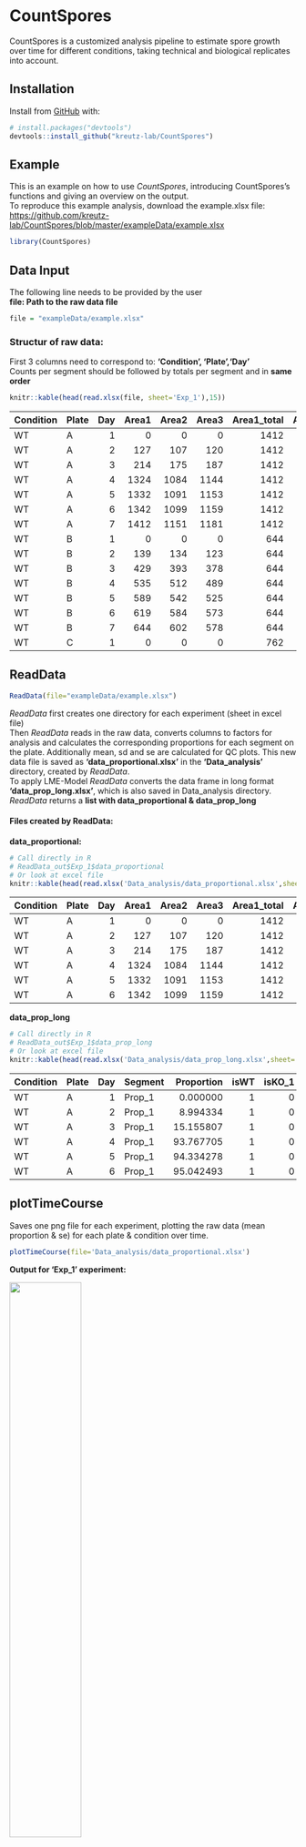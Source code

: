 
<!-- README.md is generated from README.Rmd. Please edit that file -->

# CountSpores

<!-- badges: start -->
<!-- badges: end -->

CountSpores is a customized analysis pipeline to estimate spore growth
over time for different conditions, taking technical and biological
replicates into account.

## Installation

Install from [GitHub](https://github.com/) with:

``` r
# install.packages("devtools")
devtools::install_github("kreutz-lab/CountSpores")
```

## Example

This is an example on how to use *CountSpores*, introducing
CountSpores’s functions and giving an overview on the output.  
To reproduce this example analysis, download the example.xlsx file:  
<https://github.com/kreutz-lab/CountSpores/blob/master/exampleData/example.xlsx>

``` r
library(CountSpores)
```

## Data Input

The following line needs to be provided by the user  
**file: Path to the raw data file**

``` r
file = "exampleData/example.xlsx"
```

### Structur of raw data:

First 3 columns need to correspond to: **‘Condition’, ‘Plate’,‘Day’**  
Counts per segment should be followed by totals per segment and in
**same order**

``` r
knitr::kable(head(read.xlsx(file, sheet='Exp_1'),15))
```

| Condition | Plate | Day | Area1 | Area2 | Area3 | Area1\_total | Area2\_total | Area3\_total |
|:----------|:------|----:|------:|------:|------:|-------------:|-------------:|-------------:|
| WT        | A     |   1 |     0 |     0 |     0 |         1412 |         1151 |         1181 |
| WT        | A     |   2 |   127 |   107 |   120 |         1412 |         1151 |         1181 |
| WT        | A     |   3 |   214 |   175 |   187 |         1412 |         1151 |         1181 |
| WT        | A     |   4 |  1324 |  1084 |  1144 |         1412 |         1151 |         1181 |
| WT        | A     |   5 |  1332 |  1091 |  1153 |         1412 |         1151 |         1181 |
| WT        | A     |   6 |  1342 |  1099 |  1159 |         1412 |         1151 |         1181 |
| WT        | A     |   7 |  1412 |  1151 |  1181 |         1412 |         1151 |         1181 |
| WT        | B     |   1 |     0 |     0 |     0 |          644 |          602 |          578 |
| WT        | B     |   2 |   139 |   134 |   123 |          644 |          602 |          578 |
| WT        | B     |   3 |   429 |   393 |   378 |          644 |          602 |          578 |
| WT        | B     |   4 |   535 |   512 |   489 |          644 |          602 |          578 |
| WT        | B     |   5 |   589 |   542 |   525 |          644 |          602 |          578 |
| WT        | B     |   6 |   619 |   584 |   573 |          644 |          602 |          578 |
| WT        | B     |   7 |   644 |   602 |   578 |          644 |          602 |          578 |
| WT        | C     |   1 |     0 |     0 |     0 |          762 |          666 |          636 |

## ReadData

``` r
ReadData(file="exampleData/example.xlsx")
```

*ReadData* first creates one directory for each experiment (sheet in
excel file)  
Then *ReadData* reads in the raw data, converts columns to factors for
analysis and calculates the corresponding proportions for each segment
on the plate. Additionally mean, sd and se are calculated for QC plots.
This new data file is saved as **‘data\_proportional.xlsx’** in the
**‘Data\_analysis’** directory, created by *ReadData*.  
To apply LME-Model *ReadData* converts the data frame in long format
**‘data\_prop\_long.xlsx’**, which is also saved in Data\_analysis
directory.  
*ReadData* returns a **list with data\_proportional & data\_prop\_long**

#### Files created by ReadData:

**data\_proportional:**

``` r
# Call directly in R
# ReadData_out$Exp_1$data_proportional
# Or look at excel file
knitr::kable(head(read.xlsx('Data_analysis/data_proportional.xlsx',sheet='Exp_1')))
```

| Condition | Plate | Day | Area1 | Area2 | Area3 | Area1\_total | Area2\_total | Area3\_total |   Prop\_1 |   Prop\_2 |  Prop\_3 |      Mean |        sd |        se | plot\_ID |
|:----------|:------|----:|------:|------:|------:|-------------:|-------------:|-------------:|----------:|----------:|---------:|----------:|----------:|----------:|:---------|
| WT        | A     |   1 |     0 |     0 |     0 |         1412 |         1151 |         1181 |  0.000000 |  0.000000 |  0.00000 |  0.000000 | 0.0000000 | 0.0000000 | WTA      |
| WT        | A     |   2 |   127 |   107 |   120 |         1412 |         1151 |         1181 |  8.994334 |  9.296264 | 10.16088 |  9.483826 | 0.6054686 | 0.3495675 | WTA      |
| WT        | A     |   3 |   214 |   175 |   187 |         1412 |         1151 |         1181 | 15.155807 | 15.204170 | 15.83404 | 15.398006 | 0.3783895 | 0.2184633 | WTA      |
| WT        | A     |   4 |  1324 |  1084 |  1144 |         1412 |         1151 |         1181 | 93.767705 | 94.178975 | 96.86706 | 94.937914 | 1.6832986 | 0.9718529 | WTA      |
| WT        | A     |   5 |  1332 |  1091 |  1153 |         1412 |         1151 |         1181 | 94.334278 | 94.787142 | 97.62913 | 95.583516 | 1.7859642 | 1.0311269 | WTA      |
| WT        | A     |   6 |  1342 |  1099 |  1159 |         1412 |         1151 |         1181 | 95.042493 | 95.482189 | 98.13717 | 96.220618 | 1.6742811 | 0.9666466 | WTA      |

**data\_prop\_long**

``` r
# Call directly in R
# ReadData_out$Exp_1$data_prop_long
# Or look at excel file
knitr::kable(head(read.xlsx('Data_analysis/data_prop_long.xlsx',sheet='Exp_1')))
```

| Condition | Plate | Day | Segment | Proportion | isWT | isKO\_1 | isAnother\_KO | isOverexpression | isAnotherPertubation |
|:----------|:------|----:|:--------|-----------:|-----:|--------:|--------------:|-----------------:|---------------------:|
| WT        | A     |   1 | Prop\_1 |   0.000000 |    1 |       0 |             0 |                0 |                    0 |
| WT        | A     |   2 | Prop\_1 |   8.994334 |    1 |       0 |             0 |                0 |                    0 |
| WT        | A     |   3 | Prop\_1 |  15.155807 |    1 |       0 |             0 |                0 |                    0 |
| WT        | A     |   4 | Prop\_1 |  93.767705 |    1 |       0 |             0 |                0 |                    0 |
| WT        | A     |   5 | Prop\_1 |  94.334278 |    1 |       0 |             0 |                0 |                    0 |
| WT        | A     |   6 | Prop\_1 |  95.042493 |    1 |       0 |             0 |                0 |                    0 |

## plotTimeCourse

Saves one png file for each experiment, plotting the raw data (mean
proportion & se) for each plate & condition over time.

``` r
plotTimeCourse(file='Data_analysis/data_proportional.xlsx')
```

**Output for ‘Exp\_1’ experiment:**

<img src="Exp_1/Exp_1_timecourse.png" width="50%" />

## plotMeanSE

Saves one png file for each experiment, plotting the raw data (se over
mean proportion) for each condition.

``` r
plotMeanSE(file='Data_analysis/data_proportional.xlsx')
```

**Output for ‘Exp\_1’ experiment:**

<img src="Exp_1/Exp_1_mean_se.png" width="50%" />

## runANOVA

Applies lme-models and runs ANOVA for each experiment separately and
returns results.  
**results.txt**: Complete collection lme-model & ANOVA results  
**summary\_results.xlsx**: Summarized results for lme-model and ANOVA

``` r
runANOVA_out = runANOVA(file='Data_analysis/data_prop_long.xlsx')
```

**results.txt for ‘Exp\_1’ experiment:**

``` r
cat(readLines('Exp_1/results.txt',80), sep='\n')
*** Results for Exp_1  ***



------------------------------------ 
 *** Take WT as intercept ***

Linear mixed model fit by REML. t-tests use Satterthwaite's method [
lmerModLmerTest]
Formula: formula
   Data: dat1

REML criterion at convergence: 2181.1

Scaled residuals: 
    Min      1Q  Median      3Q     Max 
-3.7937 -0.4488 -0.0003  0.4500  2.9782 

Random effects:
 Groups                     Name        Variance Std.Dev.
 Plate:isKO_1               (Intercept) 367.76   19.177  
 Plate:isAnother_KO         (Intercept) 206.13   14.357  
 Plate:isOverexpression     (Intercept) 170.71   13.065  
 Plate:isAnotherPertubation (Intercept) 138.68   11.776  
 Residual                                91.23    9.551  
Number of obs: 315, groups:  
Plate:isKO_1, 6; Plate:isAnother_KO, 6; Plate:isOverexpression, 6; Plate:isAnotherPertubation, 6

Fixed effects:
                             Estimate Std. Error         df t value Pr(>|t|)
(Intercept)                -2.026e-12  1.745e+01  8.629e+00   0.000   1.0000
Day2                        1.098e+01  4.503e+00  2.691e+02   2.438   0.0154
Day3                        2.783e+01  4.503e+00  2.691e+02   6.181 2.35e-09
Day4                        6.204e+01  4.503e+00  2.691e+02  13.779  < 2e-16
Day5                        7.812e+01  4.503e+00  2.691e+02  17.350  < 2e-16
Day6                        8.934e+01  4.503e+00  2.691e+02  19.843  < 2e-16
Day7                        9.574e+01  4.503e+00  2.691e+02  21.263  < 2e-16
Day1:isKO_11                2.178e-12  1.629e+01  2.700e+00   0.000   1.0000
Day2:isKO_11               -2.896e+00  1.629e+01  2.700e+00  -0.178   0.8714
Day3:isKO_11               -1.059e+01  1.629e+01  2.700e+00  -0.650   0.5668
Day4:isKO_11               -2.852e+01  1.629e+01  2.700e+00  -1.750   0.1884
Day5:isKO_11               -2.510e+01  1.629e+01  2.700e+00  -1.541   0.2309
Day6:isKO_11               -2.165e+01  1.629e+01  2.700e+00  -1.329   0.2850
Day7:isKO_11               -2.019e+01  1.629e+01  2.700e+00  -1.239   0.3120
Day1:isAnother_KO1         -3.305e-13  1.256e+01  2.682e+00   0.000   1.0000
Day2:isAnother_KO1          1.185e+01  1.256e+01  2.682e+00   0.944   0.4224
Day3:isAnother_KO1          4.862e+01  1.256e+01  2.682e+00   3.871   0.0372
Day4:isAnother_KO1          1.805e+01  1.256e+01  2.682e+00   1.437   0.2563
Day5:isAnother_KO1          7.910e+00  1.256e+01  2.682e+00   0.630   0.5783
Day6:isAnother_KO1          6.829e-01  1.256e+01  2.682e+00   0.054   0.9604
Day7:isAnother_KO1         -2.212e-01  1.256e+01  2.682e+00  -0.018   0.9872
Day1:isOverexpression1     -3.339e-12  1.158e+01  2.762e+00   0.000   1.0000
Day2:isOverexpression1      6.205e+00  1.158e+01  2.762e+00   0.536   0.6322
Day3:isOverexpression1      2.089e+01  1.158e+01  2.762e+00   1.804   0.1769
Day4:isOverexpression1      7.726e+00  1.158e+01  2.762e+00   0.667   0.5561
Day5:isOverexpression1      5.836e+00  1.158e+01  2.762e+00   0.504   0.6517
Day6:isOverexpression1      1.847e+00  1.158e+01  2.762e+00   0.160   0.8842
Day7:isOverexpression1     -1.377e+00  1.158e+01  2.762e+00  -0.119   0.9135
Day1:isAnotherPertubation1  2.613e-12  1.062e+01  2.885e+00   0.000   1.0000
Day2:isAnotherPertubation1  1.662e+01  1.062e+01  2.885e+00   1.565   0.2191
Day3:isAnotherPertubation1  4.742e+01  1.062e+01  2.885e+00   4.466   0.0227
Day4:isAnotherPertubation1  2.608e+01  1.062e+01  2.885e+00   2.456   0.0946
Day5:isAnotherPertubation1  1.327e+01  1.062e+01  2.885e+00   1.250   0.3030
Day6:isAnotherPertubation1  4.999e+00  1.062e+01  2.885e+00   0.471   0.6711
Day7:isAnotherPertubation1  1.323e+00  1.062e+01  2.885e+00   0.125   0.9090
                              
(Intercept)                   
Day2                       *  
Day3                       ***
Day4                       ***
Day5                       ***
Day6                       ***
Day7                       ***
Day1:isKO_11                  
Day2:isKO_11                  
Day3:isKO_11                  
Day4:isKO_11                  
Day5:isKO_11                  
Day6:isKO_11                  
Day7:isKO_11                  
```

**Time specific effects on the proportion of sprouted spores in each
condition - again for ‘Exp\_1’ experiment:**

``` r
time_effects = read.xlsx('Exp_1/summary_results.xlsx', sheet='LME-Model_by_time')
options(knitr.kable.NA='')
knitr::kable(head(time_effects, 20))
```

| Analyzing.data.in.sheet.Exp\_1          | X2                | X3                | X4                | X5                | X6                   |
|:----------------------------------------|:------------------|:------------------|:------------------|:------------------|:---------------------|
| Testing the difference for time point 2 |                   |                   |                   |                   |                      |
| Estimated difference:                   |                   |                   |                   |                   |                      |
|                                         | isWT              | isKO\_1           | isAnother\_KO     | isOverexpression  | isAnotherPertubation |
| isWT                                    |                   | -2.89595810011486 | 11.8487025238306  | 6.20467496490041  | 16.616159170928      |
| isKO\_1                                 | 2.89595810011486  |                   | 14.7446606239483  | 9.10063306501412  | 19.5121172710429     |
| isAnother\_KO                           | -11.8487025238306 | -14.7446606239483 |                   | -5.64402755893068 | 4.76745664709639     |
| isOverexpression                        | -6.20467496490041 | -9.10063306501412 | 5.64402755893068  |                   | 10.4114842060269     |
| isAnotherPertubation                    | -16.616159170928  | -19.5121172710429 | -4.76745664709639 | -10.4114842060269 |                      |
| Standard Error (SE):                    |                   |                   |                   |                   |                      |
|                                         | isWT              | isKO\_1           | isAnother\_KO     | isOverexpression  | isAnotherPertubation |
| isWT                                    |                   | 16.4938590541659  | 12.0960766985828  | 11.4297842755544  | 10.6429948767195     |
| isKO\_1                                 | 16.4938590541659  |                   | 10.102460410223   | 14.66409790197    | 12.7601233892883     |
| isAnother\_KO                           | 12.0960766985828  | 10.102460410223   |                   | 6.63574074656223  | 5.62230511730436     |
| isOverexpression                        | 11.4297842755544  | 14.66409790197    | 6.63574074656223  |                   | 4.85736147962564     |
| isAnotherPertubation                    | 10.6429948767195  | 12.7601233892883  | 5.62230511730436  | 4.85736147962564  |                      |
| p-values:                               |                   |                   |                   |                   |                      |
|                                         | isWT              | isKO\_1           | isAnother\_KO     | isOverexpression  | isAnotherPertubation |
| isWT                                    |                   | 0.873550999672821 | 0.395386663028195 | 0.625561707433728 | 0.210762746574646    |
| isKO\_1                                 | 0.873550999672821 |                   | 0.232789638858788 | 0.581037130784588 | 0.223954666420815    |
| isAnother\_KO                           | 0.395386663028195 | 0.232789638858788 |                   | 0.428535316583462 | 0.415438706938855    |

**ANOVA summary for effect on all time points - again for ‘Exp\_1’
experiment:**

``` r
overall_effects = read.xlsx('Exp_1/summary_results.xlsx', sheet='ANOVA_summary')
options(knitr.kable.NA='')
knitr::kable(overall_effects)
```

| Analyzing.data.in.sheet.Exp\_1            | X2                  | X3                  | X4                  | X5                 | X6                   |
|:------------------------------------------|:--------------------|:--------------------|:--------------------|:-------------------|:---------------------|
| Testing for an impact on ALL time points: |                     |                     |                     |                    |                      |
| p-values for ANOVA:                       |                     |                     |                     |                    |                      |
|                                           | isWT                | isKO\_1             | isAnother\_KO       | isOverexpression   | isAnotherPertubation |
| isWT                                      |                     | 0.0708549809347601  | 0.00590600898754365 | 0.2347806018252    | 0.013820035067322    |
| isKO\_1                                   | 0.0708549809347601  |                     | 0.0070213685040417  | 0.0305273702127073 | 0.00381346810869255  |
| isAnother\_KO                             | 0.00590600898754365 | 0.0070213685040417  |                     | 0.140213408592498  | 0.762826996428617    |
| isOverexpression                          | 0.2347806018252     | 0.0305273702127073  | 0.140213408592498   |                    | 0.119258429134139    |
| isAnotherPertubation                      | 0.013820035067322   | 0.00381346810869255 | 0.762826996428617   | 0.119258429134139  |                      |

## Example code for complete analysis:

``` r
library(CountSpores)

file = "exampleData/example.xlsx"

example_result = runCountSpores(file)
#> Identified experiments:  Exp_1 Exp_2 Exp_3
```

All results from *CountSpores* pipeline are now saved in result folders
as described above.  
For further downstream analysis in *R*, data for analysis and results
from lme-model and ANOVA (stored all together in results.txt) can be
accessed like this:

Access **data\_prop\_long** for **Exp\_1** experiment

``` r
knitr::kable(head(example_result$ReadData_out$Exp_1$data_prop_long))
```

| Condition | Plate | Day | Segment | Proportion | isWT | isKO\_1 | isAnother\_KO | isOverexpression | isAnotherPertubation |
|:----------|:------|----:|:--------|-----------:|-----:|--------:|--------------:|-----------------:|---------------------:|
| WT        | A     |   1 | Prop\_1 |   0.000000 |    1 |       0 |             0 |                0 |                    0 |
| WT        | A     |   2 | Prop\_1 |   8.994334 |    1 |       0 |             0 |                0 |                    0 |
| WT        | A     |   3 | Prop\_1 |  15.155807 |    1 |       0 |             0 |                0 |                    0 |
| WT        | A     |   4 | Prop\_1 |  93.767705 |    1 |       0 |             0 |                0 |                    0 |
| WT        | A     |   5 | Prop\_1 |  94.334278 |    1 |       0 |             0 |                0 |                    0 |
| WT        | A     |   6 | Prop\_1 |  95.042493 |    1 |       0 |             0 |                0 |                    0 |

Access result from **linear mixed effects model** for **Exp\_1**
experiment and **‘Cond\_1’** as reference level

``` r
example_result$runANOVA_out$Exp_1$lme$`Cond_1`
#> NULL
```

Access result from **ANOVA** for **Exp\_1** experiment and **‘Cond\_1’**
as reference level

``` r
example_result$runANOVA_out$Exp_1$anova$`Cond_1`
#> NULL
```
